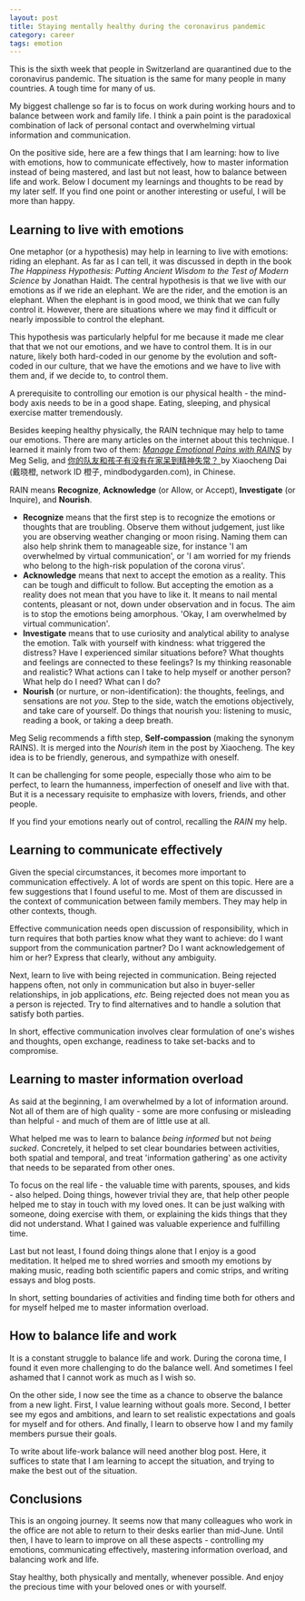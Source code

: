 ```yaml
---
layout: post
title: Staying mentally healthy during the coronavirus pandemic
category: career
tags: emotion
---
```


This is the sixth week that people in Switzerland are quarantined due to the
coronavirus pandemic. The situation is the same for many people in many
countries. A tough time for many of us. 

My biggest challenge so far is to focus on work during working hours and to
balance between work and family life. I think a pain point is the paradoxical
combination of lack of personal contact and overwhelming virtual information and
communication.

On the positive side, here are a few things that I am learning: how to live with
emotions, how to communicate effectively, how to master information instead of
being mastered, and last but not least, how to balance between life and work.
Below I document my learnings and thoughts to be read by my later self. If you
find one point or another interesting or useful, I will be more than happy.

## Learning to live with emotions

One metaphor (or a hypothesis) may help in learning to live with emotions:
riding an elephant. As far as I can tell, it was discussed in depth in the book
*The Happiness Hypothesis: Putting Ancient Wisdom to the Test of Modern Science*
by Jonathan Haidt. The central hypothesis is that we live with our emotions as
if we ride an elephant. We are the rider, and the emotion is an elephant. When
the elephant is in good mood, we think that we can fully control it. However,
there are situations where we may find it difficult or nearly impossible to
control the elephant. 

This hypothesis was particularly helpful for me because it made me clear that
that we not our emotions, and we have to control them. It is in our nature,
likely both hard-coded in our genome by the evolution and soft-coded in our
culture, that we have the emotions and we have to live with them and, if we
decide to, to control them.

A prerequisite to controlling our emotion is our physical health - the mind-body
axis needs to be in a good shape. Eating, sleeping, and physical exercise matter
tremendously. 

Besides keeping healthy physically, the RAIN technique may help to tame our
emotions. There are many articles on the internet about this technique. I
learned it mainly from two of them: [*Manage Emotional Pains with
RAINS*](https://www.psychologytoday.com/us/blog/changepower/201202/manage-emotional-pains-rains)
by Meg Selig, and [你的队友和孩子有没有在家呆到精神失常？
](https://mp.weixin.qq.com/s/jRRHPfhy64V0AQFHRnTCaw) by Xiaocheng Dai (戴晓橙,
network ID 橙子, mindbodygarden.com), in Chinese.

RAIN means **Recognize**, **Acknowledge** (or Allow, or Accept), **Investigate** (or Inquire), and **Nourish**. 

* **Recognize** means that the first step is to recognize the emotions or
 thoughts that are troubling. Observe them without judgement, just like you are
 observing weather changing or moon rising. Naming them can also help shrink
 them to manageable size, for instance 'I am overwhelmed by virtual
 communication', or 'I am worried for my friends who belong to the high-risk
 population of the corona virus'.
* **Acknowledge** means that next to accept the emotion as a reality. This can
 be tough and difficult to follow. But accepting the emotion as a reality does
 not mean that you have to like it. It means to nail mental contents, pleasant or
 not, down under observation and in focus. The aim is to stop the emotions being
 amorphous. 'Okay, I am overwhelmed by virtual communication'.
* **Investigate** means that to use curiosity and analytical ability to analyse
 the emotion. Talk with yourself with kindness: what triggered the distress?
 Have I experienced similar situations before? What thoughts and feelings are
 connected to these feelings? Is my thinking reasonable and realistic? What
 actions can I take to help myself or another person? What help do I need? What
 can I do?
* **Nourish** (or nurture, or non-identification): the thoughts, feelings, and
 sensations are not *you*. Step to the side, watch the emotions objectively,
 and take care of yourself. Do things that nourish you: listening to music,
 reading a book, or taking a deep breath.

Meg Selig recommends a fifth step, **Self-compassion** (making the synonym
RAINS). It is merged into the *Nourish* item in the post by Xiaocheng. The key
idea is to be friendly, generous, and sympathize with oneself. 

It can be challenging for some people, especially those who aim to be perfect,
to learn the humanness, imperfection of oneself and live with that. But it is a
necessary requisite to emphasize with lovers, friends, and other people. 

If you find your emotions nearly out of control, recalling the *RAIN* my help.

## Learning to communicate effectively

Given the special circumstances, it becomes more important to communication
effectively. A lot of words are spent on this topic. Here are a few suggestions
that I found useful to me. Most of them are discussed in the context of
communication between family members. They may help in other contexts, though.

Effective communication needs open discussion of responsibility, which in turn
requires that both parties know what they want to achieve: do I want support
from the communication partner? Do I want acknowledgement of him or her? Express
that clearly, without any ambiguity.

Next, learn to live with being rejected in communication. Being rejected happens
often, not only in communication but also in buyer-seller relationships, in job
applications, *etc.* Being rejected does not mean you as a person is rejected.
Try to find alternatives and to handle a solution that satisfy both parties.

In short, effective communication involves clear formulation of one's wishes and
thoughts, open exchange, readiness to take set-backs and to compromise.

## Learning to master information overload

As said at the beginning, I am overwhelmed by a lot of information around. Not
all of them are of high quality - some are more confusing or misleading than
helpful - and much of them are of little use at all.

What helped me was to learn to balance *being informed* but not *being sucked*.
Concretely, it helped to set clear boundaries between activities, both
spatial and temporal, and treat 'information gathering' as one activity that
needs to be separated from other ones. 

To focus on the real life - the valuable time with parents, spouses, and kids -
also helped. Doing things, however trivial they are, that help other people
helped me to stay in touch with my loved ones. It can be just walking with someone,
doing exercise with them, or explaining the kids things that they did not
understand. What I gained was valuable experience and fulfilling time.

Last but not least, I found doing things alone that I enjoy is a good
meditation. It helped me to shred worries and smooth my emotions by making
music, reading both scientific papers and comic strips, and writing essays and
blog posts.

In short, setting boundaries of activities and finding time both for others and
for myself helped me to master information overload.

## How to balance life and work

It is a constant struggle to balance life and work. During the corona time, I
found it even more challenging to do the balance well. And sometimes I feel
ashamed that I cannot work as much as I wish so.

On the other side, I now see the time as a chance to observe the balance from a
new light. First, I value learning without goals more. Second, I better see my
egos and ambitions, and learn to set realistic expectations and goals for myself
and for others. And finally, I learn to observe how I and my family
members pursue their goals. 

To write about life-work balance will need another blog post. Here, it suffices
to state that I am learning to accept the situation, and trying to make the best
out of the situation.

## Conclusions

This is an ongoing journey. It seems now that many colleagues who work in the
office are not able to return to their desks earlier than mid-June. Until then,
I have to learn to improve on all these aspects - controlling my emotions,
communicating effectively, mastering information overload, and balancing work
and life.

Stay healthy, both physically and mentally, whenever possible. And enjoy the
precious time with your beloved ones or with yourself.
